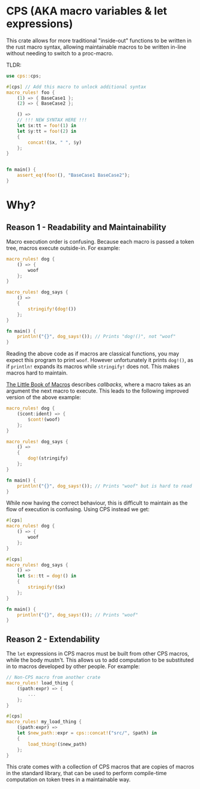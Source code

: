 # CPS (AKA macro variables & let expressions)

This crate allows for more traditional "inside-out" functions to be written in the rust macro syntax, allowing maintainable macros to be written in-line without needing to switch to a proc-macro.

TLDR:
```rust
use cps::cps;

#[cps] // Add this macro to unlock additional syntax
macro_rules! foo {
    (1) => { BaseCase1 };
    (2) => { BaseCase2 };

    () =>
    // !!! NEW SYNTAX HERE !!!
    let $x:tt = foo!(1) in
    let $y:tt = foo!(2) in
    {
        concat!($x, " ", $y)
    };
}


fn main() {
    assert_eq!(foo!(), "BaseCase1 BaseCase2");
}
```

# Why?
## Reason 1 - Readability and Maintainability

Macro execution order is confusing. Because each macro is passed a token tree, macros execute outside-in. For example:

```rust
macro_rules! dog {
    () => {
        woof
    };
}

macro_rules! dog_says {
    () => 
    {
        stringify!(dog!())
    };
}

fn main() {
    println!("{}", dog_says!()); // Prints "dog!()", not "woof"
}
```

Reading the above code as if macros are classical functions, you may expect this program to print `woof`. However unfortunately it prints `dog!()`, as if `println!` expands its macros while `stringify!` does not. This makes macros hard to maintain.

[The Little Book of Macros](https://veykril.github.io/tlborm/decl-macros/patterns/callbacks.html) describes *callbacks*, where a macro takes as an argument the next macro to execute. This leads to the following improved version of the above example:

```rust
macro_rules! dog {
    ($cont:ident) => {
        $cont!(woof)
    };
}

macro_rules! dog_says {
    () => 
    {
        dog!(stringify)
    };
}

fn main() {
    println!("{}", dog_says!()); // Prints "woof" but is hard to read
}
```

While now having the correct behaviour, this is difficult to maintain as the flow of execution is confusing. Using CPS instead we get:

```rust
#[cps]
macro_rules! dog {
    () => {
        woof
    };
}

#[cps]
macro_rules! dog_says {
    () => 
    let $x::tt = dog!() in
    {
        stringify!($x)
    };
}

fn main() {
    println!("{}", dog_says!()); // Prints "woof"
}
```

## Reason 2 - Extendability

The `let` expressions in CPS macros must be built from other CPS macros, while the body mustn't. This allows us to add computation to be substituted in to macros developed by other people.
For example:

```rust
// Non-CPS macro from another crate
macro_rules! load_thing {
    ($path:expr) => {
        ...
    };
}

#[cps]
macro_rules! my_load_thing {
    ($path:expr) => 
    let $new_path::expr = cps::concat!("src/", $path) in
    {
        load_thing!($new_path)
    };
}
```

This crate comes with a collection of CPS macros that are copies of macros in the standard library, that can be used
to perform compile-time computation on token trees in a maintainable way.